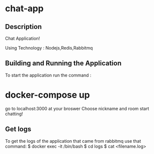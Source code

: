 # chat-app
## Description
Chat Application!

Using Technology : Nodejs,Redis,Rabbitmq

## Building and Running the Application
To start the application run the command : 
# docker-compose up
go to localhost:3000 at your broswer
Choose nickname and room
start chatting!

## Get logs
To get the logs of the application that came from rabbitmq use that command:
$ docker exec -it <your-app-continer> /bin/bash
$ cd logs
$ cat <filename.log>
